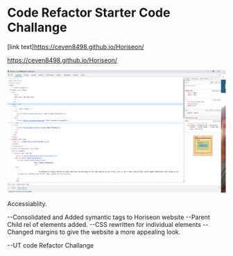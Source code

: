 # Code Refactor Starter Code Challange

[link text]https://ceven8498.github.io/Horiseon/

https://ceven8498.github.io/Horiseon/

![Website Screenshot](./assets/images/screenshot.png)

Accessiablity.

--Consolidated and Added symantic tags to Horiseon website
--Parent Child rel of elements added.
--CSS rewritten for individual elements
--Changed margins to give the website a more appealing look.

--UT code Refactor Challange